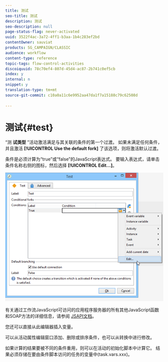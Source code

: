 ```yaml
---
title: 测试
seo-title: 测试
description: 测试
seo-description: null
page-status-flag: never-activated
uuid: 3522f4ac-3a72-4ff1-b3aa-1b4c283ef2bd
contentOwner: sauviat
products: SG_CAMPAIGN/CLASSIC
audience: workflow
content-type: reference
topic-tags: flow-control-activities
discoiquuid: 78c70ef4-807d-45d4-ac87-2b741c0ef5cb
index: y
internal: n
snippet: y
translation-type: tm+mt
source-git-commit: c10a0a11c6e9952aa47da1f7a15188c79c62508d

---
```



# 测试{#test}

“测 **试类型** ”活动激活满足与其关联的条件的第一个过渡。 如果未满足任何条件，并且激活 **[!UICONTROL Use the default fork]** 了该选项，则将激活默认过渡。

条件是必须计算为“true”或“false”的JavaScript表达式。 要输入表达式，请单击条件名称右侧的图标，然后选择 **[!UICONTROL Edit...]**。

![](assets/edit_test.png)

有关通过工作流JavaScript可访问的应用程序服务器的所有其他JavaScript函数和SOAP方法的详细信息，请参阅 [JSAPI文档](http://docs.campaign.adobe.com/doc/AC/en/jsapi/p-1.html)。

您还可以直接从此编辑器插入变量。

可以从活动属性编辑窗口添加、删除或排序条件，也可以从转换中进行修改。

如果计算的结果要被不同的条件重用，则可以在活动的初始化脚本中计算它。 结果必须存储在要由条件脚本访问的任务的变量中(task.vars.xxx)。
